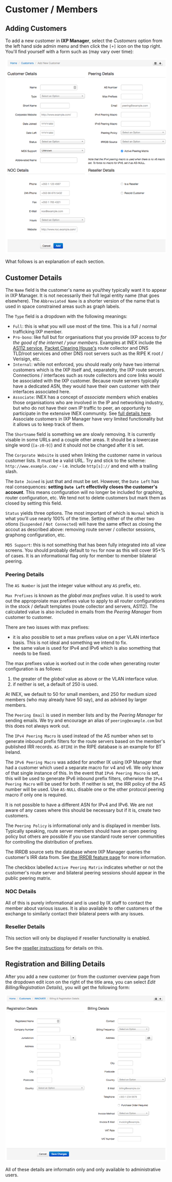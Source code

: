 # Customer / Members


## Adding Customers

To add a new customer in **IXP Manager**, select the *Customers* option from the left hand side admin menu and then click the `[+]` icon on the top right. You'll find yourself with a form such as (may vary over time):

![Adding a Customer](img/customer-add.png)

What follows is an explanation of each section.

## Customer Details

The `Name` field is the customer's name as you/they typically want it to appear in IXP Manager. It is not necessarily their full legal entity name (that goes elsewhere). The `Abbreviated Name` is a shorter version of the name that is used in space constrained areas such as graph labels.

The `Type` field is a dropdown with the following meanings:

* `Full`: this is what you will use most of the time. This is a full / normal trafficking IXP member.
* `Pro-bono`: like full but for organisations that you provide IXP access to *for the good of the internet / your members*. Examples at INEX include the [AS112 service](../features/as112.md), [Packet Clearing House's](https://www.pch.net/) route collector and DNS TLD/root services and other DNS root servers such as the RIPE K root / Verisign, etc.
* `Internal`: while not enforced, you should really only have two internal customers which is the IXP itself and, separatelty, the IXP route sercers. Connections / interfaces such as route collectors and core links would be associated with the IXP customer. Because route servers typically have a dedicated ASN, they would have their own customer with their interfaces associated here.
* `Associate`: INEX has a concept of *associate members* which enables those organisations who are involved in the IP and networking industry, but who do not have their own IP traffic to peer, an opportunity to participate in the extensive INEX community. See [full details here](https://www.inex.ie/become-a-member/associate-membership/). Associate customers in IXP Manager have very limited functionality but it allows us to keep track of them.

The `Shortname` field is something we are slowly removing. It is currently visable in some URLs and a couple other areas. It should be a lowercase single word (`[a-z0-9]`) and it should not be changed after it is set.

The `Corporate Website` is used when linking the customer name in various customer lists. It must be a valid URL. Try and stick to the scheme: `http://www.example.com/` - i.e. include `http[s]://` and end with a trailing slash.

The `Date Joined` is just that and must be set. However, the `Date Left` has real consequences: **setting `Date Left` effectivily closes the customer's account**. This means configuration will no longer be included for graphing, router configuration, etc. We tend not to delete customers but mark them as closed by setting this field.

`Status` yields three options. The most important of which is `Normal` which is what you'll use nearly 100% of the time. Setting either of the other two otions (`Suspended` / `Not Connected`) will have the same effect as closing the accout as described above: removing route server / collector sessions, graphong configuration, etc.

`MD5 Support`: this is not something that has been fully integrated into all view screens. You should probably default to `Yes` for now as this will cover 95+% of cases. It is an informational flag only for member to member bilateral peering.

### Peering Details

The `AS Number` is just the integer value without any `AS` prefix, etc.

`Max Prefixes` is known as the *global max prefixes value*. It is used to work out the approproiate max prefixes value to apply to all router configurations in the stock / default templates (route collector and servers, AS112). The calculated value is also included in emails from the *Peering Manager* from customer to customer.

There are two issues with max prefixes:

* it is also possible to set a max prefixes value on a per VLAN interface basis. This is not ideal and something we intend to fix.
* the same value is used for IPv4 and IPv6 which is also something that needs to be fixed.

The max prefixes value is worked out in the code when generating router configuration is as follows:

1. the greater of the *global* value as above or the VLAN interface value.
2. if neither is set, a default of 250 is used.

At INEX, we default to 50 for small members, and 250 for medium sized members (who may already have 50 say), and as advised by larger members.

The `Peering Email` is used in member lists and by the *Peering Manager* for sending emails. We try and encourage an alias of `peering@example.com` but this does not always work out.

The `IPv4 Peering Macro` is used instead of the AS number when set to generate inbound prefix filters for the route servers based on the member's published IRR records. `AS-BTIRE` in the RIPE database is an example for BT Ireland.

The `IPv6 Peering Macro` was added for another IX using IXP Manager that had a customer which used a separate macro for v4 and v6. We only know of that single instance of this. In the event that `IPv6 Peering Macro` is set, this will be used to generate IPv6 inbound prefix filters, otherwise the `IPv4 Peering Macro` will be used for both. If neither is set, the IRR policy of the AS number will be used. Use `AS-NULL` disable one or the other protocol peering macro if only one is required.

It is not possible to have a different ASN for IPv4 and IPv6. We are not aware of any cases where this should be necessary but if it is, create two customers.

The `Peering Policy` is informational only and is displayed in member lists. Typically speaking, route server members should have an open peering policy but others are possible if you use standard route server communities for controlling the distribution of prefixes.

The IRRDB source sets the database where IXP Manager queries the customer's IRR data from. See [the IRRDB feature page](../features/irrdb.md) for more information.

The checkbox labelled `Active Peering Matrix` indicates whether or not the customer's route server and bilateral peering sessions should appear in the public peering matrix.

### NOC Details

All of this is purely informational and is used by IX staff to contact the member about various issues. It is also available to other customers of the exchange to similarly contact their bilateral peers with any issues.

### Reseller Details

This section will only be displayed if reseller functionality is enabled.

See the [reseller instructions](../features/reseller.md) for details on this.

## Registration and Billing Details

After you add a new customer (or from the customer overview page from the dropdown edit icon on the right of the title area, you can select *Edit Billing/Registration Details*), you will get the following form:

![Customer Registration and Billing Details](img/customer-reg-billing.png)

All of these details are informatin only and only available to administrative users.
